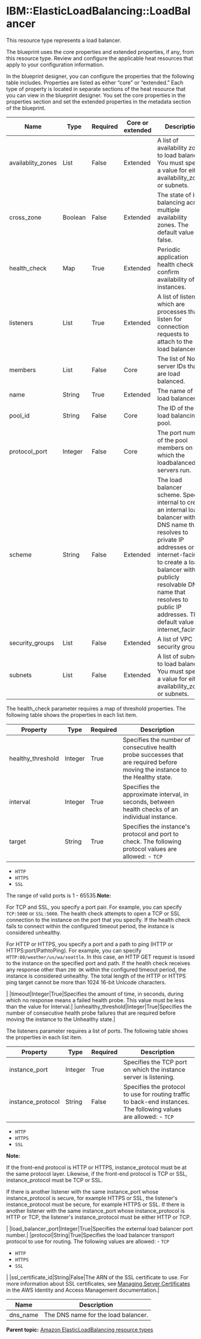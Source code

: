 # IBM::ElasticLoadBalancing::LoadBalancer

This resource type represents a load balancer.

The blueprint uses the core properties and extended properties, if any, from this resource type. Review and configure the applicable heat resources that apply to your configuration information.

In the blueprint designer, you can configure the properties that the following table includes. Properties are listed as either “core” or “extended.” Each type of property is located in separate sections of the heat resource that you can view in the blueprint designer. You set the core properties in the properties section and set the extended properties in the metadata section of the blueprint.

|Name|Type|Required|Core or extended|Description|
|----|----|--------|----------------|-----------|
|availablity\_zones|List|False|Extended|A list of availability zones to load balance. You must specify a value for either availability\_zones or subnets.|
|cross\_zone|Boolean|False|Extended|The state of load balancing across multiple availability zones. The default value is false.|
|health\_check|Map|True|Extended|Periodic application health check to confirm availability of the instances.|
|listeners|List|True|Extended|A list of listeners, which are processes that listen for connection requests to attach to the load balancer.|
|members|List|False|Core|The list of Nova server IDs that are load balanced.|
|name|String|True|Extended|The name of the load balancer.|
|pool\_id|String|False|Core|The ID of the load balancing pool.|
|protocol\_port|Integer|False|Core|The port number of the pool members on which the loadbalanced servers run.|
|scheme|String|False|Extended|The load balancer scheme. Specify internal to create an internal load balancer with a DNS name that resolves to private IP addresses or internet-facing to create a load balancer with a publicly resolvable DNS name that resolves to public IP addresses. The default value is internet\_facing|
|security\_groups|List|False|Extended|A list of VPC security groups.|
|subnets|List|False|Extended|A list of subnets to load balance. You must specify a value for either availability\_zones or subnets.|

The health\_check parameter requires a map of threshold properties. The following table shows the properties in each list item.

|Property|Type|Required|Description|
|--------|----|--------|-----------|
|healthy\_threshold|Integer|True|Specifies the number of consecutive health probe successes that are required before moving the instance to the Healthy state.|
|interval|Integer|True|Specifies the approximate interval, in seconds, between health checks of an individual instance.|
|target|String|True|Specifies the instance's protocol and port to check. The following protocol values are allowed: -   `TCP`
-   `HTTP`
-   `HTTPS`
-   `SSL`

 The range of valid ports is 1 - 65535.**Note:** 

For TCP and SSL, you specify a port pair. For example, you can specify `TCP:5000` or `SSL:5000`. The health check attempts to open a TCP or SSL connection to the instance on the port that you specify. If the health check fails to connect within the configured timeout period, the instance is considered unhealthy.

For HTTP or HTTPS, you specify a port and a path to ping \(HTTP or HTTPS:port/PathtoPing\). For example, you can specify `HTTP:80/weather/us/wa/seattle`. In this case, an HTTP GET request is issued to the instance on the specified port and path. If the health check receives any response other than `200 OK` within the configured timeout period, the instance is considered unhealthy. The total length of the HTTP or HTTPS ping target cannot be more than 1024 16-bit Unicode characters.

|
|timeout|Integer|True|Specifies the amount of time, in seconds, during which no response means a failed health probe. This value must be less than the value for Interval.|
|unhealthy\_threshold|Integer|True|Specifies the number of consecutive health probe failures that are required before moving the instance to the Unhealthy state.|

The listeners parameter requires a list of ports. The following table shows the properties in each list item.

|Property|Type|Required|Description|
|--------|----|--------|-----------|
|instance\_port|Integer|True|Specifies the TCP port on which the instance server is listening.|
|instance\_protocol|String|False|Specifies the protocol to use for routing traffic to back-end instances. The following values are allowed: -   `TCP`
-   `HTTP`
-   `HTTPS`
-   `SSL`

**Note:** 

If the front-end protocol is HTTP or HTTPS, instance\_protocol must be at the same protocol layer. Likewise, if the front-end protocol is TCP or SSL, instance\_protocol must be TCP or SSL.

If there is another listener with the same instance\_port whose instance\_protocol is secure, for example HTTPS or SSL, the listener's instance\_protocol must be secure, for example HTTPS or SSL. If there is another listener with the same instance\_port whose instance\_protocol is HTTP or TCP, the listener's instance\_protocol must be either HTTP or TCP.

|
|load\_balancer\_port|Integer|True|Specifies the external load balancer port number.|
|protocol|String|True|Specifies the load balancer transport protocol to use for routing. The following values are allowed: -   `TCP`
-   `HTTP`
-   `HTTPS`
-   `SSL`

|
|ssl\_certificate\_id|String|False|The ARN of the SSL certificate to use. For more information about SSL certificates, see [Managing Server Certificates](http://docs.aws.amazon.com/IAM/latest/UserGuide/ManagingServerCerts.html) in the AWS Identity and Access Management documentation.|

|Name|Description|
|----|-----------|
|dns\_name|The DNS name for the load balancer.|

**Parent topic:** [Amazon ElasticLoadBalancing resource types](../../com.ibm.edt.heat.reference.doc/topics/ref_heat_types_elasticloadbalancing_ov.md)

